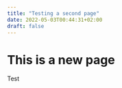 ```yaml
---
title: "Testing a second page"
date: 2022-05-03T00:44:31+02:00
draft: false
---
```


# This is a new page

Test

